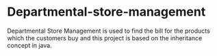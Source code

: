 # Departmental-store-management
Departmental Store Management is used to find the bill for the products which the customers buy and this project is based on the inheritance concept in java.
